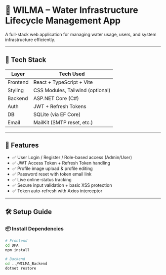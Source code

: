 # 🌊 WILMA – Water Infrastructure Lifecycle Management App

A full-stack web application for managing water usage, users, and system infrastructure efficiently.

---

## 🚀 Tech Stack

| Layer        | Tech Used                          |
|--------------|------------------------------------|
| Frontend     | React + TypeScript + Vite          |
| Styling      | CSS Modules, Tailwind (optional)   |
| Backend      | ASP.NET Core (C#)                  |
| Auth         | JWT + Refresh Tokens               |
| DB           | SQLite (via EF Core)               |
| Email        | MailKit (SMTP reset, etc.)         |

---

## 🔐 Features

- ✅ User Login / Register / Role-based access (Admin/User)
- ✅ JWT Access Token + Refresh Token handling
- ✅ Profile image upload & profile editing
- ✅ Password reset with token email link
- ✅ Live online-status tracking
- ✅ Secure input validation + basic XSS protection
- ✅ Token auto-refresh with Axios interceptor

---

## 🛠️ Setup Guide

### 📦 Install Dependencies

```bash
# Frontend
cd DPA
npm install

# Backend
cd ../WILMA_Backend
dotnet restore

